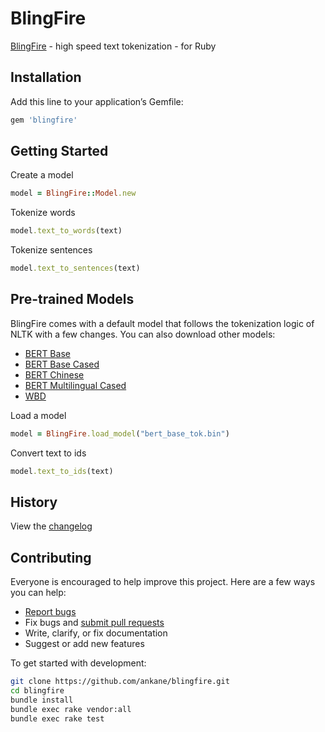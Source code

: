 # BlingFire

[BlingFire](https://github.com/microsoft/BlingFire) - high speed text tokenization - for Ruby

## Installation

Add this line to your application’s Gemfile:

```ruby
gem 'blingfire'
```

## Getting Started

Create a model

```ruby
model = BlingFire::Model.new
```

Tokenize words

```ruby
model.text_to_words(text)
```

Tokenize sentences

```ruby
model.text_to_sentences(text)
```

## Pre-trained Models

BlingFire comes with a default model that follows the tokenization logic of NLTK with a few changes. You can also download other models:

- [BERT Base](https://github.com/microsoft/BlingFire/blob/master/dist-pypi/blingfire/bert_base_tok.bin)
- [BERT Base Cased](https://github.com/microsoft/BlingFire/blob/master/dist-pypi/blingfire/bert_base_cased_tok.bin)
- [BERT Chinese](https://github.com/microsoft/BlingFire/blob/master/dist-pypi/blingfire/bert_chinese.bin)
- [BERT Multilingual Cased](https://github.com/microsoft/BlingFire/blob/master/dist-pypi/blingfire/bert_multi_cased.bin)
- [WBD](https://github.com/microsoft/BlingFire/blob/master/dist-pypi/blingfire/wbd_chuni.bin)

Load a model

```ruby
model = BlingFire.load_model("bert_base_tok.bin")
```

Convert text to ids

```ruby
model.text_to_ids(text)
```

## History

View the [changelog](https://github.com/ankane/blingfire/blob/master/CHANGELOG.md)

## Contributing

Everyone is encouraged to help improve this project. Here are a few ways you can help:

- [Report bugs](https://github.com/ankane/blingfire/issues)
- Fix bugs and [submit pull requests](https://github.com/ankane/blingfire/pulls)
- Write, clarify, or fix documentation
- Suggest or add new features

To get started with development:

```sh
git clone https://github.com/ankane/blingfire.git
cd blingfire
bundle install
bundle exec rake vendor:all
bundle exec rake test
```
